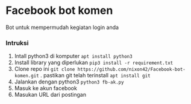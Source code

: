 # Facebook bot komen
Bot untuk mempermudah kegiatan login anda

<section id="#Indonesia">
  <h3>Intruksi</h3>
  <p>
    <ol type='1'>
      <li>Intall python3 di komputer <code>apt install python3</code></li>
      <li>Install library yang diperlukan <code>pip3 install -r requirement.txt</code></li>
      <li>Clone repo ini <code>git clone https://github.com/nixon42/Facebook-bot-komen.git</code> .
         pastikan git telah terinstall <code>apt install git</code></li>
      <li>Jalankan dengan python3 <code>python3 fb-ak.py</code></li>
      <li>Masuk ke akun facebook</li>
      <li>Masukan URL dari postingan</li>
    </ol>
  </p>
</section>
